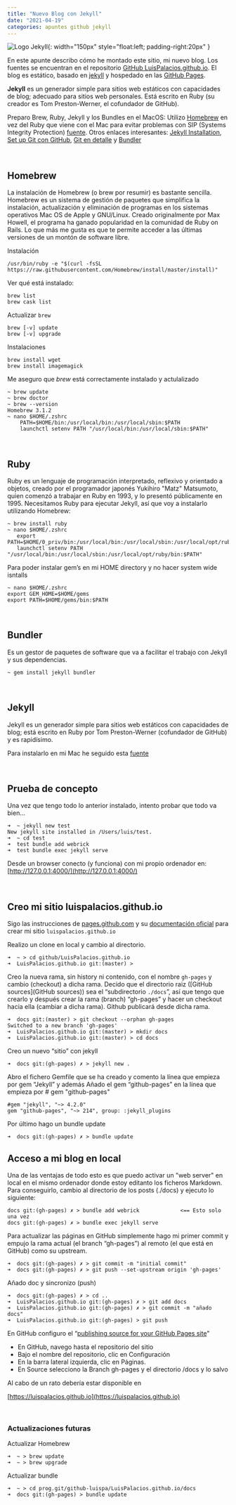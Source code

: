 ```yaml
---
title: "Nuevo Blog con Jekyll"
date: "2021-04-19"
categories: apuntes github jekyll
---
```


![Logo Jekyll](/assets/img/post/logo-jekyll.png){: width="150px" style="float:left; padding-right:20px" } 

En este apunte describo cómo he montado este sitio, mi nuevo blog. Los fuentes se encuentran en el repositorio [GitHub LuisPalacios.github.io](https://github.com/LuisPalacios/LuisPalacios.github.io). El blog es estático, basado en [jekyll](http://jekyllrb.com) y hospedado en las [GitHub Pages](https://pages.github.com). 

**Jekyll** es un generador simple para sitios web estáticos con capacidades de blog; adecuado para sitios web personales. Está escrito en Ruby (su creador es Tom Preston-Werner, el cofundador de GitHub).

Preparo Brew, Ruby, Jekyll y los Bundles en el MacOS: Utilizo [Homebrew](https://brew.sh/index_es) en vez del Ruby que viene con el Mac para evitar problemas con SIP (Systems Integrity Protection) [fuente](https://jekyllrb.com/docs/troubleshooting/#jekyll--macos). Otros enlaces interesantes: [Jekyll Installation](https://jekyllrb.com/docs/installation/), [Set up Git con GitHub](https://docs.github.com/en/articles/set-up-git), [Git en detalle](2021-04-17-git-en-detalle.md) y [Bundler](https://bundler.io)

<br/>

## Homebrew

La instalación de Homebrew (o brew por resumir) es bastante sencilla. Homebrew es un sistema de gestión de paquetes que simplifica la instalación, actualización y eliminación de programas en los sistemas operativos Mac OS de Apple y GNU/Linux. Creado originalmente por Max Howell, el programa ha ganado popularidad en la comunidad de Ruby on Rails. Lo que más me gusta es que te permite acceder a las últimas versiones de un montón de software libre.

Instalación

```
/usr/bin/ruby -e "$(curl -fsSL https://raw.githubusercontent.com/Homebrew/install/master/install)"
```

Ver qué está instalado:

```
brew list
brew cask list
```

Actualizar `brew`

```
brew [-v] update
brew [-v] upgrade
```

Instalaciones

```
brew install wget
brew install imagemagick
```

Me aseguro que *brew* está correctamente instalado y actulalizado

```
~ brew update
~ brew doctor
~ brew --version
Homebrew 3.1.2
~ nano $HOME/.zshrc
	PATH=$HOME/bin:/usr/local/bin:/usr/local/sbin:$PATH
    launchctl setenv PATH "/usr/local/bin:/usr/local/sbin:$PATH"
```

<br/>

## Ruby

Ruby es un lenguaje de programación interpretado, reflexivo y orientado a objetos, creado por el programador japonés Yukihiro "Matz" Matsumoto, quien comenzó a trabajar en Ruby en 1993, y lo presentó públicamente en 1995. Necesitamos Ruby para ejecutar Jekyll, así que voy a instalarlo utilizando Homebrew:

```
~ brew install ruby
~ nano $HOME/.zshrc
   export PATH=$HOME/0_priv/bin:/usr/local/bin:/usr/local/sbin:/usr/local/opt/ruby/bin:$PATH
   launchctl setenv PATH "/usr/local/bin:/usr/local/sbin:/usr/local/opt/ruby/bin:$PATH"
```

Para poder instalar gem’s en mi HOME directory y no hacer system wide isntalls

```
~ nano $HOME/.zshrc
export GEM_HOME=$HOME/gems
export PATH=$HOME/gems/bin:$PATH
```

<br/>

## Bundler

Es un gestor de paquetes de software que va a facilitar el trabajo con Jekyll y sus dependencias. 

```
~ gem install jekyll bundler
```

<br/>

## Jekyll

Jekyll es un generador simple para sitios web estáticos con capacidades de blog; está escrito en Ruby por Tom Preston-Werner (cofundador de GitHub) y es rapidísimo. 

Para instalarlo en mi Mac he seguido esta [fuente](https://jekyllrb.com/docs/troubleshooting/#jekyll--macos)

<br/>

## Prueba de concepto

Una vez que tengo todo lo anterior instalado, intento probar que todo va bien... 

```
➜  ~ jekyll new test
New jekyll site installed in /Users/luis/test.
➜  ~ cd test
➜  test bundle add webrick
➜  test bundle exec jekyll serve
```

Desde un browser conecto (y funciona) con mi propio ordenador en: [http://127.0.0.1:4000/](http://127.0.0.1:4000/)

<br/>

## Creo mi sitio luispalacios.github.io 

Sigo las instrucciones de [pages.github.com](https://pages.github.com) y su [documentación oficial](https://docs.github.com/en/pages/setting-up-a-github-pages-site-with-jekyll/creating-a-github-pages-site-with-jekyll) para crear mi sitio `luispalacios.github.io`

Realizo un clone en local y cambio al directorio.

```
➜  ~ > cd github/LuisPalacios.github.io
➜  LuisPalacios.github.io git:(master) >
```

Creo la nueva rama, sin history ni contenido, con el nombre `gh-pages` y cambio (checkout) a dicha rama. Decido que el directorio raiz ([GitHub sources](GitHub sources)) sea el “subdirectorio `./docs`”, así que tengo que crearlo y después crear la rama (branch) “gh-pages” y hacer un checkout hacia ella (cambiar a dicha rama). Github publicará desde dicha rama.

```
➜  docs git:(master) > git checkout --orphan gh-pages
Switched to a new branch 'gh-pages'
➜  LuisPalacios.github.io git:(master) > mkdir docs 
➜  LuisPalacios.github.io git:(master) > cd docs 
```

Creo un nuevo “sitio” con jekyll

```
➜  docs git:(gh-pages) ✗ > jekyll new .
```

Abro el fichero Gemfile que se ha creado y comento la línea que empieza por gem “Jekyll” y además Añado el gem “github-pages” en la línea que empieza por # gem "github-pages"

```
#gem "jekyll", "~> 4.2.0"
gem "github-pages", "~> 214", group: :jekyll_plugins
```

Por último hago un bundle update

```
➜  docs git:(gh-pages) ✗ > bundle update
```


## Acceso a mi blog en local

Una de las ventajas de todo esto es que puedo activar un "web server" en local en el mismo ordenador donde estoy editanto los ficheros Markdown. Para conseguirlo, cambio al directorio de los posts (./docs) y ejecuto lo siguiente: 

```
docs git:(gh-pages) ✗ > bundle add webrick             <== Esto solo una vez
docs git:(gh-pages) ✗ > bundle exec jekyll serve
```

Para actualizar las páginas en GitHub simplemente hago mi primer commit y empujo la rama actual (el branch “gh-pages”) al remoto (el que está en GitHub) como su upstream.

```
➜  docs git:(gh-pages) ✗ > git commit -m "initial commit"
➜  docs git:(gh-pages) ✗ > git push --set-upstream origin 'gh-pages'
```

Añado doc y sincronizo (push)

```
➜  docs git:(gh-pages) ✗ > cd ..
➜  LuisPalacios.github.io git:(gh-pages) ✗ > git add docs
➜  LuisPalacios.github.io git:(gh-pages) ✗ > git commit -m "añado docs"
➜  LuisPalacios.github.io git:(gh-pages) > git push
```

En GitHub configuro el “[publishing source for your GitHub Pages site](https://docs.github.com/en/articles/configuring-a-publishing-source-for-your-github-pages-site#choosing-a-publishing-source)"

- En GitHub, navego hasta el repositorio del sitio
- Bajo el nombre del repositorio, clic en Configuración
- En la barra lateral izquierda, clic en Páginas.
- En Source selecciono la Branch gh-pages y el directorio /docs y lo salvo

Al cabo de un rato debería estar disponible en

[https://luispalacios.github.io](https://luispalacios.github.io)


<br/>


### Actualizaciones futuras

Actualizar Homebrew

```
➜  ~ > brew update
➜  ~ > brew upgrade
```

Actualizar bundle

```
➜  ~ > cd prog.git/github-luispa/LuisPalacios.github.io/docs
➜  docs git:(gh-pages) > bundle update
```
